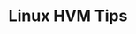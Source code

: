 ---
lang: fr
layout: doc
redirect_from:
- /fr/doc/LinuxHVMTips/
- /fr/doc/linux-hvm-tips/
- /fr/wiki/LinuxHVMTips/
redirect_to: https://github.com/Qubes-Community/Contents/blob/master/docs/os/linux-hvm-tips.md
ref: 82
title: Linux HVM Tips
---